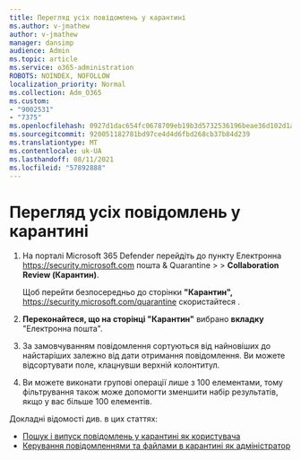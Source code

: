 ```yaml
---
title: Перегляд усіх повідомлень у карантині
ms.author: v-jmathew
author: v-jmathew
manager: dansimp
audience: Admin
ms.topic: article
ms.service: o365-administration
ROBOTS: NOINDEX, NOFOLLOW
localization_priority: Normal
ms.collection: Adm_O365
ms.custom:
- "9002531"
- "7375"
ms.openlocfilehash: 0927d1dac654fc0678709eb19b3d5732536196beae36d102d1a94bf7617b1b45
ms.sourcegitcommit: 920051182781bd97ce4d4d6fbd268cb37b84d239
ms.translationtype: MT
ms.contentlocale: uk-UA
ms.lasthandoff: 08/11/2021
ms.locfileid: "57892888"
---
```

# <a name="view-all-quarantined-messages"></a>Перегляд усіх повідомлень у карантині

1. На порталі Microsoft 365 Defender перейдіть до пункту Електронна <https://security.microsoft.com> пошта & Quarantine  \>  \> **Collaboration Review (Карантин)**.

   Щоб перейти безпосередньо до сторінки **"Карантин",** <https://security.microsoft.com/quarantine> скористайтеся .

2. **Переконайтеся, що на сторінці "Карантин"** вибрано **вкладку** "Електронна пошта".
3. За замовчуванням повідомлення сортуються від найновіших до найстаріших залежно від дати отримання повідомлення. Ви можете відсортувати поле, клацнувши верхній колонтитул.
4. Ви можете виконати групові операції лише з 100 елементами, тому фільтрування також може допомогти зменшити набір результатів, якщо у вас більше 100 елементів.

Докладні відомості див. в цих статтях:

- [Пошук і випуск повідомлень у карантині як користувача](https://docs.microsoft.com/microsoft-365/security/office-365-security/find-and-release-quarantined-messages-as-a-user)
- [Керування повідомленнями та файлами в карантині як адміністратор](https://docs.microsoft.com/microsoft-365/security/office-365-security/manage-quarantined-messages-and-files)
